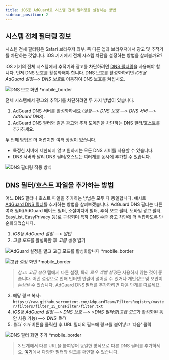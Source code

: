 ```yaml
---
title: iOS용 AdGuard로 시스템 전체 필터링을 설정하는 방법
sidebar_position: 2
---
```


## 시스템 전체 필터링 정보

시스템 전체 필터링은 Safari 브라우저 외부, 즉 다른 앱과 브라우저에서 광고 및 추적기를 차단하는 것입니다. iOS 기기에서 전체 시스템 차단을 설정하는 방법을 살펴볼까요?

iOS 기기의 전체 시스템에서 추적기와 광고를 차단하려면 [DNS 필터링](https://adguard-dns.io/kb/general/dns-filtering/)을 사용해야 합니다. 먼저 DNS 보호를 활성화해야 합니다. DNS 보호를 활성화하려면 *iOS용 AdGuard 설정*—> *DNS 보호*로 이동하여 DNS 보호를 켜십시오.

![DNS 보호 화면 *mobile_border](https://cdn.adtidy.org/public/Adguard/Blog/ios_dns_protection.PNG)

전체 시스템에서 광고와 추적기를 차단하려면 두 가지 방법이 있습니다.

1. AdGuard DNS 서버를 활성화하세요 (*설정*—> *DNS 보호* —> *DNS 서버* —> *AdGuard DNS*).
2. AdGuard DNS 필터와 같은 광고와 추적 도메인을 차단하는 DNS 필터/호스트를 추가하세요.

두 번째 방법은 더 어렵지만 여러 장점이 있습니다.

* 특정한 서버에 제한되지 않고 원하시는 모든 DNS 서버를 사용할 수 있습니다.
* DNS 서버와 달리 DNS 필터/호스트는 여러개를 동시에 추가할 수 있습니다.

![DNS 필터링 작동 방식](https://cdn.adtidy.org/public/Adguard/kb/DNS_filtering/how_dns_filtering_works_en.png)

## DNS 필터/호스트 파일을 추가하는 방법

어느 DNS 필터나 호스트 파일을 추가하는 방법은 모두 다 동일합니다. 예시로 [AdGuard DNS 필터](https://github.com/AdguardTeam/AdguardSDNSFilter)를 추가하는 방법을 살펴보겠습니다. AdGuard DNS 필터는 다른 여러 필터(AdGuard 베이스 필터, 소셜미디어 필터, 추적 보호 필터, 모바일 광고 필터, EasyList, EasyPrivacy 등)로 구성되며 특히 DNS 수준 광고 차단에 더 적합하도록 단순화되었습니다.

1. *iOS용 AdGuard 설정* —> *일반*
2. *고급 모드*를 활성화한 후 *고급 설정* 열기

![AdGuard 설정을 열고 고급 모드를 활성화합니다 *mobile_border](https://cdn.adtidy.org/public/Adguard/Release_notes/iOS/v4.0/advanced_mode_en.jpg)

![고급 설정 화면 *mobile_border](https://cdn.adtidy.org/public/Adguard/Blog/ios_advanced_settings.PNG)

> 참고: *고급 설정* 탭에서 다른 설정, 특히 *로우 레벨 설정*은 사용하지 않는 것이 좋습니다. 어떤 설정으로 인해 인터넷 연결이 떨어질 수 있거나 개인정보 및 보안이 손상될 수 있습니다. AdGuard DNS 필터를 추가하려면 다음 단계를 따르세요.

3. 해당 링크 복사: `https://raw.githubusercontent.com/AdguardTeam/FiltersRegistry/master/filters/filter_15_DnsFilter/filter.txt`
4. *iOS용 AdGuard 설정* —> *DNS 보호* —> *>DNS 필터링*(*고급 모드*가 활성화된 동안 사용 가능) —> *DNS 필터*
5. *필터 추가* 버튼을 클릭한 후 URL 필터의 필드에 링크를 붙여넣고 '다음' 클릭

![DNS 필터 화면 추가 *mobile_border](https://cdn.adtidy.org/public/Adguard/Blog/ios_adding_a_filter.PNG)

> 3 단계에서 다른 URL을 붙여넣어 동일한 방식으로 다른 DNS 필터를 추가하세요. [여기](https://filterlists.com)에서 다양한 필터와 링크를 확인할 수 있습니다.